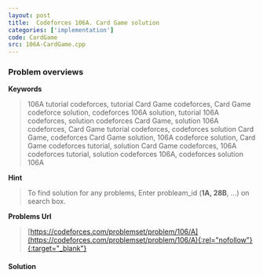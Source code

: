 ```yaml
---
layout: post
title:  Codeforces 106A. Card Game solution
categories: ['implementation']
code: CardGame
src: 106A-CardGame.cpp
---
```

### **Problem overviews**

**Keywords**
> 106A tutorial codeforces, tutorial Card Game codeforces, Card Game codeforce solution, codeforces 106A solution, tutorial 106A codeforces, solution codeforces Card Game, solution 106A codeforces, Card Game tutorial codeforces, codeforces solution Card Game, codeforces Card Game solution, 106A codeforce solution, Card Game codeforces tutorial, solution Card Game codeforces, 106A codeforces tutorial, solution codeforces 106A, codeforces solution 106A

**Hint**
> To find solution for any problems, Enter probleam_id (**1A, 28B**, ...) on search box. 

**Problems Url**
> [https://codeforces.com/problemset/problem/106/A](https://codeforces.com/problemset/problem/106/A){:rel="nofollow"}{:target="_blank"}

#### **Solution**




